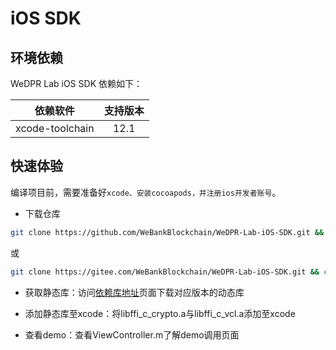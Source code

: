 # iOS SDK

## 环境依赖

WeDPR Lab iOS SDK 依赖如下：

| 依赖软件 | 支持版本 |
| :-: | :-: |
| xcode-toolchain | 12.1 |

## 快速体验

编译项目前，需要准备好`xcode、安装cocoapods，并注册ios开发者账号`。

- 下载仓库

```bash
git clone https://github.com/WeBankBlockchain/WeDPR-Lab-iOS-SDK.git && cd ./WeDPR-Lab-iOS-SDK
```
或
```bash
git clone https://gitee.com/WeBankBlockchain/WeDPR-Lab-iOS-SDK.git && cd ./WeDPR-Lab-iOS-SDK
```

- 获取静态库：访问[依赖库地址](https://gitee.com/WeBankBlockchain/WeDPR-Lab-Core/releases/v1.2.0-iOS-SDK)页面下载对应版本的动态库

- 添加静态库至xcode：将libffi_c_crypto.a与libffi_c_vcl.a添加至xcode
- 查看demo：查看ViewController.m了解demo调用页面

